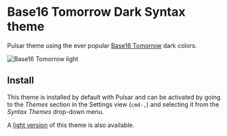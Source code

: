 # Base16 Tomorrow Dark Syntax theme

Pulsar theme using the ever popular [Base16 Tomorrow](https://web.archive.org/web/20220806075017/https://chriskempson.com/projects/base16/) dark colors.

![Base16 Tomorrow light](https://cloud.githubusercontent.com/assets/378023/10118589/f108a568-64b6-11e5-8438-eb34dc9b40a1.png)


## Install

This theme is installed by default with Pulsar and can be activated by going to the _Themes_ section in the Settings view (`cmd-,`) and selecting it from the _Syntax Themes_ drop-down menu.

A
[light version](../base16-tomorrow-light-theme) of this theme is also available.
